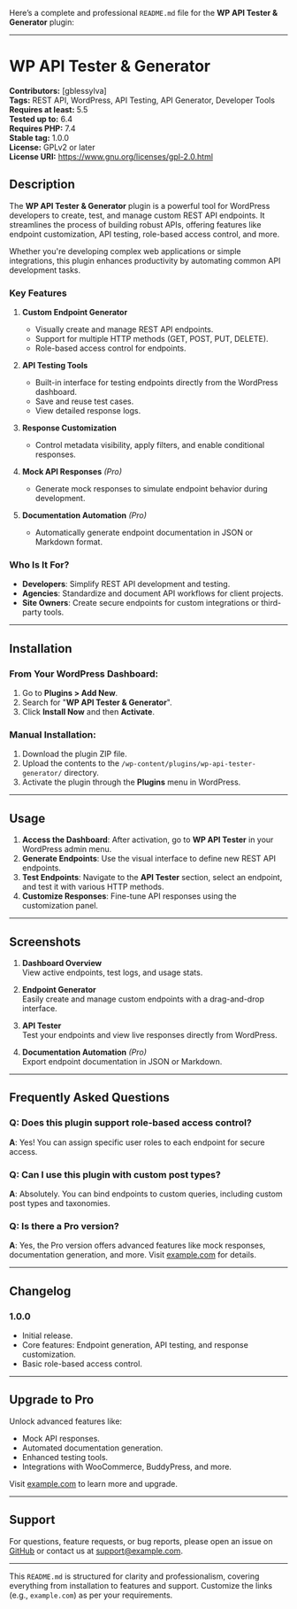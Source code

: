 Here’s a complete and professional `README.md` file for the **WP API Tester & Generator** plugin:

---

# WP API Tester & Generator

**Contributors:** [gblessylva]  
**Tags:** REST API, WordPress, API Testing, API Generator, Developer Tools  
**Requires at least:** 5.5  
**Tested up to:** 6.4  
**Requires PHP:** 7.4  
**Stable tag:** 1.0.0  
**License:** GPLv2 or later  
**License URI:** https://www.gnu.org/licenses/gpl-2.0.html  

## Description

The **WP API Tester & Generator** plugin is a powerful tool for WordPress developers to create, test, and manage custom REST API endpoints. It streamlines the process of building robust APIs, offering features like endpoint customization, API testing, role-based access control, and more.

Whether you're developing complex web applications or simple integrations, this plugin enhances productivity by automating common API development tasks.

### Key Features
1. **Custom Endpoint Generator**  
   - Visually create and manage REST API endpoints.
   - Support for multiple HTTP methods (GET, POST, PUT, DELETE).
   - Role-based access control for endpoints.

2. **API Testing Tools**  
   - Built-in interface for testing endpoints directly from the WordPress dashboard.
   - Save and reuse test cases.
   - View detailed response logs.

3. **Response Customization**  
   - Control metadata visibility, apply filters, and enable conditional responses.

4. **Mock API Responses** *(Pro)*  
   - Generate mock responses to simulate endpoint behavior during development.

5. **Documentation Automation** *(Pro)*  
   - Automatically generate endpoint documentation in JSON or Markdown format.

### Who Is It For?
- **Developers**: Simplify REST API development and testing.  
- **Agencies**: Standardize and document API workflows for client projects.  
- **Site Owners**: Create secure endpoints for custom integrations or third-party tools.

---

## Installation

### From Your WordPress Dashboard:
1. Go to **Plugins > Add New**.
2. Search for "**WP API Tester & Generator**".
3. Click **Install Now** and then **Activate**.

### Manual Installation:
1. Download the plugin ZIP file.
2. Upload the contents to the `/wp-content/plugins/wp-api-tester-generator/` directory.
3. Activate the plugin through the **Plugins** menu in WordPress.

---

## Usage

1. **Access the Dashboard**: After activation, go to **WP API Tester** in your WordPress admin menu.
2. **Generate Endpoints**: Use the visual interface to define new REST API endpoints.
3. **Test Endpoints**: Navigate to the **API Tester** section, select an endpoint, and test it with various HTTP methods.
4. **Customize Responses**: Fine-tune API responses using the customization panel.

---

## Screenshots

1. **Dashboard Overview**  
   View active endpoints, test logs, and usage stats.

2. **Endpoint Generator**  
   Easily create and manage custom endpoints with a drag-and-drop interface.

3. **API Tester**  
   Test your endpoints and view live responses directly from WordPress.

4. **Documentation Automation** *(Pro)*  
   Export endpoint documentation in JSON or Markdown.

---

## Frequently Asked Questions

### Q: Does this plugin support role-based access control?
**A**: Yes! You can assign specific user roles to each endpoint for secure access.

### Q: Can I use this plugin with custom post types?
**A**: Absolutely. You can bind endpoints to custom queries, including custom post types and taxonomies.

### Q: Is there a Pro version?
**A**: Yes, the Pro version offers advanced features like mock responses, documentation generation, and more. Visit [example.com](https://example.com) for details.

---

## Changelog

### 1.0.0
- Initial release.
- Core features: Endpoint generation, API testing, and response customization.
- Basic role-based access control.

---

## Upgrade to Pro

Unlock advanced features like:
- Mock API responses.
- Automated documentation generation.
- Enhanced testing tools.
- Integrations with WooCommerce, BuddyPress, and more.

Visit [example.com](https://example.com) to learn more and upgrade.

---

## Support

For questions, feature requests, or bug reports, please open an issue on [GitHub](https://github.com/gblessylva/wp-api-tester-generator) or contact us at [support@example.com](mailto:support@example.com).

---

This `README.md` is structured for clarity and professionalism, covering everything from installation to features and support. Customize the links (e.g., `example.com`) as per your requirements.
